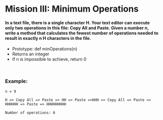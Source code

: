 # Mission III: Minimum Operations

#### In a text file, there is a single character H. Your text editor can execute only two operations in this file: Copy All and Paste. Given a number n, write a method that calculates the fewest number of operations needed to result in exactly n H characters in the file.

* Prototype: def minOperations(n)
* Returns an integer
* If n is impossible to achieve, return 0


<br>

### Example:

` n = 9 `

` H => Copy All => Paste => HH => Paste =>HHH => Copy All => Paste => HHHHHH => Paste => HHHHHHHHH `

` Number of operations: 6 `